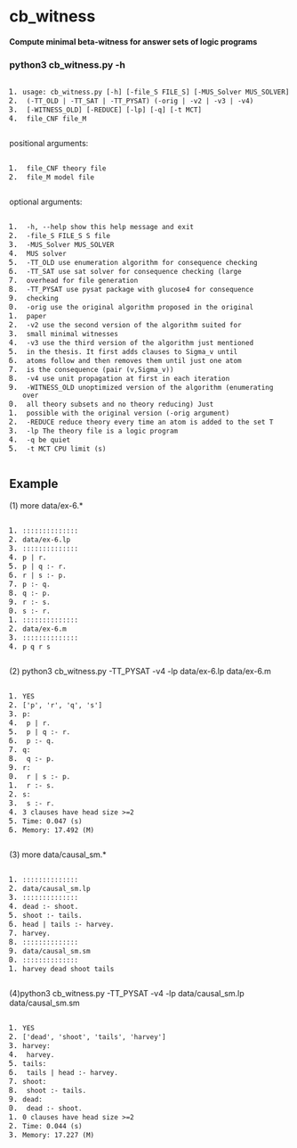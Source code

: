 <!DOCTYPE html> <html lang="zh"> <head> <meta charset="utf-8"/> <title>Markdown在线编辑器 - www.MdEditor.com</title> <link rel="shortcut icon" href="https://www.mdeditor.com/images/logos/favicon.ico" type="image/x-icon"/> </head> <body><h1 id="h1-cb_witness"><a name="cb_witness" class="reference-link"></a><span class="header-link octicon octicon-link"></span>cb_witness</h1><h4 id="h4-compute-minimal-beta-witness-for-answer-sets-of-logic-programs"><a name="Compute minimal beta-witness for answer sets of logic programs" class="reference-link"></a><span class="header-link octicon octicon-link"></span>Compute minimal beta-witness for answer sets of logic programs</h4><h3 id="h3-python3-cb_witness-py-h"><a name="python3 cb_witness.py -h" class="reference-link"></a><span class="header-link octicon octicon-link"></span>python3 cb_witness.py -h</h3><pre class="prettyprint linenums prettyprinted" style=""><ol class="linenums"><li class="L0"><code><span class="pln">usage</span><span class="pun">:</span><span class="pln"> cb_witness</span><span class="pun">.</span><span class="pln">py </span><span class="pun">[-</span><span class="pln">h</span><span class="pun">]</span><span class="pln"> </span><span class="pun">[-</span><span class="pln">file_S FILE_S</span><span class="pun">]</span><span class="pln"> </span><span class="pun">[-</span><span class="pln">MUS_Solver MUS_SOLVER</span><span class="pun">]</span></code></li><li class="L1"><code><span class="pln"> </span><span class="pun">(-</span><span class="pln">TT_OLD </span><span class="pun">|</span><span class="pln"> </span><span class="pun">-</span><span class="pln">TT_SAT </span><span class="pun">|</span><span class="pln"> </span><span class="pun">-</span><span class="pln">TT_PYSAT</span><span class="pun">)</span><span class="pln"> </span><span class="pun">(-</span><span class="pln">orig </span><span class="pun">|</span><span class="pln"> </span><span class="pun">-</span><span class="pln">v2 </span><span class="pun">|</span><span class="pln"> </span><span class="pun">-</span><span class="pln">v3 </span><span class="pun">|</span><span class="pln"> </span><span class="pun">-</span><span class="pln">v4</span><span class="pun">)</span></code></li><li class="L2"><code><span class="pln"> </span><span class="pun">[-</span><span class="pln">WITNESS_OLD</span><span class="pun">]</span><span class="pln"> </span><span class="pun">[-</span><span class="pln">REDUCE</span><span class="pun">]</span><span class="pln"> </span><span class="pun">[-</span><span class="pln">lp</span><span class="pun">]</span><span class="pln"> </span><span class="pun">[-</span><span class="pln">q</span><span class="pun">]</span><span class="pln"> </span><span class="pun">[-</span><span class="pln">t MCT</span><span class="pun">]</span></code></li><li class="L3"><code><span class="pln"> file_CNF file_M</span></code></li></ol></pre><p>positional arguments:</p> <pre class="prettyprint linenums prettyprinted" style=""><ol class="linenums"><li class="L0"><code><span class="pln"> file_CNF theory file</span></code></li><li class="L1"><code><span class="pln"> file_M model file</span></code></li></ol></pre><p>optional arguments:</p> <pre class="prettyprint linenums prettyprinted" style=""><ol class="linenums"><li class="L0"><code><span class="pln"> </span><span class="pun">-</span><span class="pln">h</span><span class="pun">,</span><span class="pln"> </span><span class="pun">--</span><span class="pln">help show </span><span class="kwd">this</span><span class="pln"> help message </span><span class="kwd">and</span><span class="pln"> </span><span class="kwd">exit</span></code></li><li class="L1"><code><span class="pln"> </span><span class="pun">-</span><span class="pln">file_S FILE_S S file</span></code></li><li class="L2"><code><span class="pln"> </span><span class="pun">-</span><span class="pln">MUS_Solver MUS_SOLVER</span></code></li><li class="L3"><code><span class="pln"> MUS solver</span></code></li><li class="L4"><code><span class="pln"> </span><span class="pun">-</span><span class="pln">TT_OLD </span><span class="kwd">use</span><span class="pln"> enumeration algorithm </span><span class="kwd">for</span><span class="pln"> consequence checking</span></code></li><li class="L5"><code><span class="pln"> </span><span class="pun">-</span><span class="pln">TT_SAT </span><span class="kwd">use</span><span class="pln"> sat solver </span><span class="kwd">for</span><span class="pln"> consequence checking </span><span class="pun">(</span><span class="pln">large</span></code></li><li class="L6"><code><span class="pln"> overhead </span><span class="kwd">for</span><span class="pln"> file generation</span></code></li><li class="L7"><code><span class="pln"> </span><span class="pun">-</span><span class="pln">TT_PYSAT </span><span class="kwd">use</span><span class="pln"> pysat </span><span class="kwd">package</span><span class="pln"> </span><span class="kwd">with</span><span class="pln"> glucose4 </span><span class="kwd">for</span><span class="pln"> consequence</span></code></li><li class="L8"><code><span class="pln"> checking</span></code></li><li class="L9"><code><span class="pln"> </span><span class="pun">-</span><span class="pln">orig </span><span class="kwd">use</span><span class="pln"> the original algorithm proposed </span><span class="kwd">in</span><span class="pln"> the original</span></code></li><li class="L0"><code><span class="pln"> paper</span></code></li><li class="L1"><code><span class="pln"> </span><span class="pun">-</span><span class="pln">v2 </span><span class="kwd">use</span><span class="pln"> the second version of the algorithm suited </span><span class="kwd">for</span></code></li><li class="L2"><code><span class="pln"> small minimal witnesses</span></code></li><li class="L3"><code><span class="pln"> </span><span class="pun">-</span><span class="pln">v3 </span><span class="kwd">use</span><span class="pln"> the third version of the algorithm just mentioned</span></code></li><li class="L4"><code><span class="pln"> </span><span class="kwd">in</span><span class="pln"> the thesis</span><span class="pun">.</span><span class="pln"> </span><span class="typ">It</span><span class="pln"> first adds clauses to </span><span class="typ">Sigma_v</span><span class="pln"> </span><span class="kwd">until</span></code></li><li class="L5"><code><span class="pln"> atoms follow </span><span class="kwd">and</span><span class="pln"> </span><span class="kwd">then</span><span class="pln"> removes them </span><span class="kwd">until</span><span class="pln"> just one atom</span></code></li><li class="L6"><code><span class="pln"> </span><span class="kwd">is</span><span class="pln"> the consequence </span><span class="pun">(</span><span class="pln">pair </span><span class="pun">(</span><span class="pln">v</span><span class="pun">,</span><span class="typ">Sigma_v</span><span class="pun">))</span></code></li><li class="L7"><code><span class="pln"> </span><span class="pun">-</span><span class="pln">v4 </span><span class="kwd">use</span><span class="pln"> unit propagation at first </span><span class="kwd">in</span><span class="pln"> each iteration</span></code></li><li class="L8"><code><span class="pln"> </span><span class="pun">-</span><span class="pln">WITNESS_OLD unoptimized version of the algorithm </span><span class="pun">(</span><span class="pln">enumerating over</span></code></li><li class="L9"><code><span class="pln"> all theory subsets </span><span class="kwd">and</span><span class="pln"> </span><span class="kwd">no</span><span class="pln"> theory reducing</span><span class="pun">)</span><span class="pln"> </span><span class="typ">Just</span></code></li><li class="L0"><code><span class="pln"> possible </span><span class="kwd">with</span><span class="pln"> the original version </span><span class="pun">(-</span><span class="pln">orig argument</span><span class="pun">)</span></code></li><li class="L1"><code><span class="pln"> </span><span class="pun">-</span><span class="pln">REDUCE reduce theory every time an atom </span><span class="kwd">is</span><span class="pln"> added to the </span><span class="kwd">set</span><span class="pln"> T</span></code></li><li class="L2"><code><span class="pln"> </span><span class="pun">-</span><span class="pln">lp </span><span class="typ">The</span><span class="pln"> theory file </span><span class="kwd">is</span><span class="pln"> a logic program</span></code></li><li class="L3"><code><span class="pln"> </span><span class="pun">-</span><span class="pln">q be quiet</span></code></li><li class="L4"><code><span class="pln"> </span><span class="pun">-</span><span class="pln">t MCT CPU limit </span><span class="pun">(</span><span class="pln">s</span><span class="pun">)</span></code></li></ol></pre><h2 id="h2-example"><a name="Example" class="reference-link"></a><span class="header-link octicon octicon-link"></span>Example</h2><p>(1) more data/ex-6.*</p> <pre class="prettyprint linenums prettyprinted" style=""><ol class="linenums"><li class="L0"><code><span class="pun">::::::::::::::</span></code></li><li class="L1"><code><span class="pln">data</span><span class="pun">/</span><span class="pln">ex</span><span class="pun">-</span><span class="lit">6.lp</span></code></li><li class="L2"><code><span class="pun">::::::::::::::</span></code></li><li class="L3"><code><span class="pln">p </span><span class="pun">|</span><span class="pln"> r</span><span class="pun">.</span></code></li><li class="L4"><code><span class="pln">p </span><span class="pun">|</span><span class="pln"> q </span><span class="pun">:-</span><span class="pln"> r</span><span class="pun">.</span></code></li><li class="L5"><code><span class="pln">r </span><span class="pun">|</span><span class="pln"> s </span><span class="pun">:-</span><span class="pln"> p</span><span class="pun">.</span></code></li><li class="L6"><code><span class="pln">p </span><span class="pun">:-</span><span class="pln"> q</span><span class="pun">.</span></code></li><li class="L7"><code><span class="pln">q </span><span class="pun">:-</span><span class="pln"> p</span><span class="pun">.</span></code></li><li class="L8"><code><span class="pln">r </span><span class="pun">:-</span><span class="pln"> s</span><span class="pun">.</span></code></li><li class="L9"><code><span class="pln">s </span><span class="pun">:-</span><span class="pln"> r</span><span class="pun">.</span></code></li><li class="L0"><code><span class="pun">::::::::::::::</span></code></li><li class="L1"><code><span class="pln">data</span><span class="pun">/</span><span class="pln">ex</span><span class="pun">-</span><span class="lit">6.m</span></code></li><li class="L2"><code><span class="pun">::::::::::::::</span></code></li><li class="L3"><code><span class="pln">p q r s</span></code></li></ol></pre><p>(2) python3 cb_witness.py -TT_PYSAT -v4 -lp data/ex-6.lp data/ex-6.m</p> <pre class="prettyprint linenums prettyprinted" style=""><ol class="linenums"><li class="L0"><code><span class="pln">YES</span></code></li><li class="L1"><code><span class="pun">[</span><span class="str">'p'</span><span class="pun">,</span><span class="pln"> </span><span class="str">'r'</span><span class="pun">,</span><span class="pln"> </span><span class="str">'q'</span><span class="pun">,</span><span class="pln"> </span><span class="str">'s'</span><span class="pun">]</span></code></li><li class="L2"><code><span class="pln">p</span><span class="pun">:</span></code></li><li class="L3"><code><span class="pln"> p </span><span class="pun">|</span><span class="pln"> r</span><span class="pun">.</span></code></li><li class="L4"><code><span class="pln"> p </span><span class="pun">|</span><span class="pln"> q </span><span class="pun">:-</span><span class="pln"> r</span><span class="pun">.</span></code></li><li class="L5"><code><span class="pln"> p </span><span class="pun">:-</span><span class="pln"> q</span><span class="pun">.</span></code></li><li class="L6"><code><span class="pln">q</span><span class="pun">:</span></code></li><li class="L7"><code><span class="pln"> q </span><span class="pun">:-</span><span class="pln"> p</span><span class="pun">.</span></code></li><li class="L8"><code><span class="pln">r</span><span class="pun">:</span></code></li><li class="L9"><code><span class="pln"> r </span><span class="pun">|</span><span class="pln"> s </span><span class="pun">:-</span><span class="pln"> p</span><span class="pun">.</span></code></li><li class="L0"><code><span class="pln"> r </span><span class="pun">:-</span><span class="pln"> s</span><span class="pun">.</span></code></li><li class="L1"><code><span class="pln">s</span><span class="pun">:</span></code></li><li class="L2"><code><span class="pln"> s </span><span class="pun">:-</span><span class="pln"> r</span><span class="pun">.</span></code></li><li class="L3"><code><span class="lit">3</span><span class="pln"> clauses have head size </span><span class="pun">&gt;=</span><span class="lit">2</span></code></li><li class="L4"><code><span class="typ">Time</span><span class="pun">:</span><span class="pln"> </span><span class="lit">0.047</span><span class="pln"> </span><span class="pun">(</span><span class="pln">s</span><span class="pun">)</span></code></li><li class="L5"><code><span class="typ">Memory</span><span class="pun">:</span><span class="pln"> </span><span class="lit">17.492</span><span class="pln"> </span><span class="pun">(</span><span class="pln">M</span><span class="pun">)</span></code></li></ol></pre><p>(3) more data/causal_sm.*</p> <pre class="prettyprint linenums prettyprinted" style=""><ol class="linenums"><li class="L0"><code><span class="pun">::::::::::::::</span></code></li><li class="L1"><code><span class="pln">data</span><span class="pun">/</span><span class="pln">causal_sm</span><span class="pun">.</span><span class="pln">lp</span></code></li><li class="L2"><code><span class="pun">::::::::::::::</span></code></li><li class="L3"><code><span class="pln">dead </span><span class="pun">:-</span><span class="pln"> shoot</span><span class="pun">.</span></code></li><li class="L4"><code><span class="pln">shoot </span><span class="pun">:-</span><span class="pln"> tails</span><span class="pun">.</span></code></li><li class="L5"><code><span class="pln">head </span><span class="pun">|</span><span class="pln"> tails </span><span class="pun">:-</span><span class="pln"> harvey</span><span class="pun">.</span></code></li><li class="L6"><code><span class="pln">harvey</span><span class="pun">.</span></code></li><li class="L7"><code><span class="pun">::::::::::::::</span></code></li><li class="L8"><code><span class="pln">data</span><span class="pun">/</span><span class="pln">causal_sm</span><span class="pun">.</span><span class="pln">sm</span></code></li><li class="L9"><code><span class="pun">::::::::::::::</span></code></li><li class="L0"><code><span class="pln">harvey dead shoot tails</span></code></li></ol></pre><p>(4)python3 cb_witness.py -TT_PYSAT -v4 -lp data/causal_sm.lp data/causal_sm.sm</p> <pre class="prettyprint linenums prettyprinted" style=""><ol class="linenums"><li class="L0"><code><span class="pln">YES</span></code></li><li class="L1"><code><span class="pun">[</span><span class="str">'dead'</span><span class="pun">,</span><span class="pln"> </span><span class="str">'shoot'</span><span class="pun">,</span><span class="pln"> </span><span class="str">'tails'</span><span class="pun">,</span><span class="pln"> </span><span class="str">'harvey'</span><span class="pun">]</span></code></li><li class="L2"><code><span class="pln">harvey</span><span class="pun">:</span></code></li><li class="L3"><code><span class="pln"> harvey</span><span class="pun">.</span></code></li><li class="L4"><code><span class="pln">tails</span><span class="pun">:</span></code></li><li class="L5"><code><span class="pln"> tails </span><span class="pun">|</span><span class="pln"> head </span><span class="pun">:-</span><span class="pln"> harvey</span><span class="pun">.</span></code></li><li class="L6"><code><span class="pln">shoot</span><span class="pun">:</span></code></li><li class="L7"><code><span class="pln"> shoot </span><span class="pun">:-</span><span class="pln"> tails</span><span class="pun">.</span></code></li><li class="L8"><code><span class="pln">dead</span><span class="pun">:</span></code></li><li class="L9"><code><span class="pln"> dead </span><span class="pun">:-</span><span class="pln"> shoot</span><span class="pun">.</span></code></li><li class="L0"><code><span class="lit">0</span><span class="pln"> clauses have head size </span><span class="pun">&gt;=</span><span class="lit">2</span></code></li><li class="L1"><code><span class="typ">Time</span><span class="pun">:</span><span class="pln"> </span><span class="lit">0.044</span><span class="pln"> </span><span class="pun">(</span><span class="pln">s</span><span class="pun">)</span></code></li><li class="L2"><code><span class="typ">Memory</span><span class="pun">:</span><span class="pln"> </span><span class="lit">17.227</span><span class="pln"> </span><span class="pun">(</span><span class="pln">M</span><span class="pun">)</span></code></li></ol></pre></body> </html>

